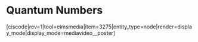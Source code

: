 <div style="float:right;margin:auto"><ebook-button title="Atomic Structure" link="https://genchem.science.psu.edu/02-4-quantum-numbers"></ebook-button></div>

# Quantum Numbers


[ciscode|rev=1|tool=elmsmedia|item=3275|entity_type=node|render=display_mode|display_mode=mediavideo__poster]